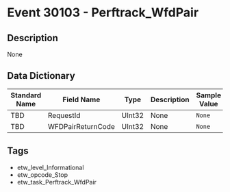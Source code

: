 # Event 30103 - Perftrack_WfdPair

## Description
None

## Data Dictionary
|Standard Name|Field Name|Type|Description|Sample Value|
|---|---|---|---|---|
|TBD|RequestId|UInt32|None|`None`|
|TBD|WFDPairReturnCode|UInt32|None|`None`|

## Tags
* etw_level_Informational
* etw_opcode_Stop
* etw_task_Perftrack_WfdPair